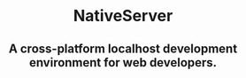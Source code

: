 <br>
<br>
<br>
<br>
<h1 align="center">NativeServer</h1>
<h2 align="center">A cross-platform localhost development environment for web developers.</h2>
<br>
<br>
<br>
<br>
